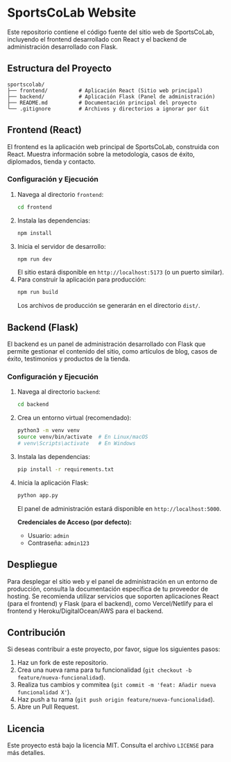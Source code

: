 # SportsCoLab Website

Este repositorio contiene el código fuente del sitio web de SportsCoLab, incluyendo el frontend desarrollado con React y el backend de administración desarrollado con Flask.

## Estructura del Proyecto

```
sportscolab/
├── frontend/          # Aplicación React (Sitio web principal)
├── backend/           # Aplicación Flask (Panel de administración)
├── README.md          # Documentación principal del proyecto
└── .gitignore         # Archivos y directorios a ignorar por Git
```

## Frontend (React)

El frontend es la aplicación web principal de SportsCoLab, construida con React. Muestra información sobre la metodología, casos de éxito, diplomados, tienda y contacto.

### Configuración y Ejecución

1.  Navega al directorio `frontend`:
    ```bash
    cd frontend
    ```
2.  Instala las dependencias:
    ```bash
    npm install
    ```
3.  Inicia el servidor de desarrollo:
    ```bash
    npm run dev
    ```
    El sitio estará disponible en `http://localhost:5173` (o un puerto similar).
4.  Para construir la aplicación para producción:
    ```bash
    npm run build
    ```
    Los archivos de producción se generarán en el directorio `dist/`.

## Backend (Flask)

El backend es un panel de administración desarrollado con Flask que permite gestionar el contenido del sitio, como artículos de blog, casos de éxito, testimonios y productos de la tienda.

### Configuración y Ejecución

1.  Navega al directorio `backend`:
    ```bash
    cd backend
    ```
2.  Crea un entorno virtual (recomendado):
    ```bash
    python3 -m venv venv
    source venv/bin/activate  # En Linux/macOS
    # venv\Scripts\activate   # En Windows
    ```
3.  Instala las dependencias:
    ```bash
    pip install -r requirements.txt
    ```
4.  Inicia la aplicación Flask:
    ```bash
    python app.py
    ```
    El panel de administración estará disponible en `http://localhost:5000`.

    **Credenciales de Acceso (por defecto):**
    - Usuario: `admin`
    - Contraseña: `admin123`

## Despliegue

Para desplegar el sitio web y el panel de administración en un entorno de producción, consulta la documentación específica de tu proveedor de hosting. Se recomienda utilizar servicios que soporten aplicaciones React (para el frontend) y Flask (para el backend), como Vercel/Netlify para el frontend y Heroku/DigitalOcean/AWS para el backend.

## Contribución

Si deseas contribuir a este proyecto, por favor, sigue los siguientes pasos:

1.  Haz un fork de este repositorio.
2.  Crea una nueva rama para tu funcionalidad (`git checkout -b feature/nueva-funcionalidad`).
3.  Realiza tus cambios y commitea (`git commit -m 'feat: Añadir nueva funcionalidad X'`).
4.  Haz push a tu rama (`git push origin feature/nueva-funcionalidad`).
5.  Abre un Pull Request.

## Licencia

Este proyecto está bajo la licencia MIT. Consulta el archivo `LICENSE` para más detalles.


